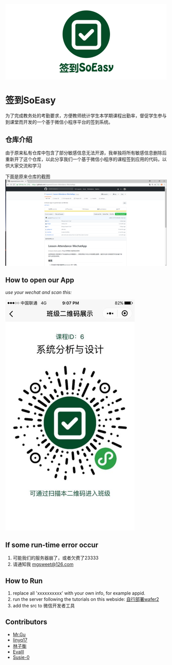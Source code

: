 ![titlebar](./images/icon2.png)

# 签到SoEasy
为了完成教务处的考勤要求，方便教师统计学生本学期课程出勤率，督促学生参与到课堂而开发的一个基于微信小程序平台的签到系统。

## 仓库介绍
由于原来私有仓库中包含了部分敏感信息无法开源，我单独将所有敏感信息删除后重新开了这个仓库，以此分享我们一个基于微信小程序的课程签到应用的代码，以供大家交流和学习

下面是原来仓库的截图
![](./images/repScreenCut.png)

## How to open our App
*use your wechat and scan this:*

![](./images/qr.jpg)

## If some run-time error occur
1. 可能我们的服务器崩了，或者欠费了23333
2. 请通知我 mgsweet@126.com

## How to Run
1. replace all 'xxxxxxxxxx' with your own info, for example appid. 
2. run the server following the tutorials on this webside: [自行部署wafer2](https://github.com/tencentyun/wafer2-startup/wiki/%E8%87%AA%E8%A1%8C%E9%83%A8%E7%BD%B2)
3. add the src to 微信开发者工具

## Contributors

- [Mr.Gu](https://github.com/mgsweet)
- [linyq17](https://github.com/linyq17)
- [林子衡](https://github.com/823046544)
- [Evalll](https://github.com/Evalll)
- [Susie-0](https://github.com/Susie-0)
